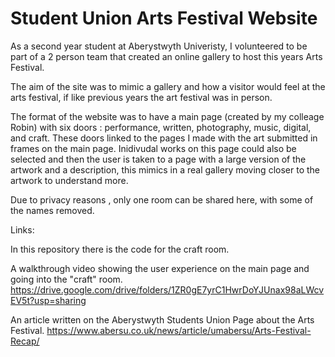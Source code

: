# Student Union Arts Festival Website

As a second year student at Aberystwyth Univeristy, I volunteered to be part of a 2 person team that created an online gallery to host 
this years Arts Festival. 

The aim of the site was to mimic a gallery and how a visitor would feel at the arts festival, if like previous years the art festival was in person.

The format of the website was to have a main page (created by my colleage Robin) with six doors : performance, written, photography, music, digital, and craft.
These doors linked to the pages I made with the art submitted in frames on the main page. Inidivudal works on this page could also be selected and then
the user is taken to a page with a large version of the artwork and a description, this mimics in a real gallery moving closer to the artwork to understand more.


Due to privacy reasons , only one room can be shared here, with some of the names removed.

Links:

In this repository there is the code for the craft room.

A walkthrough video showing the user experience on the main page and going into the "craft" room.
https://drive.google.com/drive/folders/1ZR0gE7yrC1HwrDoYJUnax98aLWcvEV5t?usp=sharing

An article written on the Aberystwyth Students Union Page about the Arts Festival.
https://www.abersu.co.uk/news/article/umabersu/Arts-Festival-Recap/
